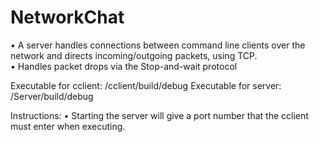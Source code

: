 NetworkChat
===========

•	A server handles connections between command line clients over the network and directs incoming/outgoing packets, using TCP.  
•	Handles packet drops via the Stop-and-wait protocol

Executable for cclient: /cclient/build/debug
Executable for server: /Server/build/debug

Instructions: 
•	Starting the server will give a port number that the cclient must enter when executing.